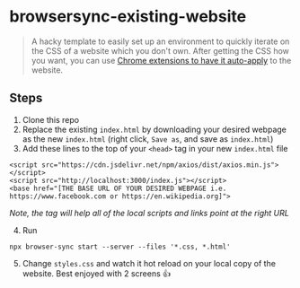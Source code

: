 # browsersync-existing-website
>A hacky template to easily set up an environment to quickly iterate on the CSS of a website which you don't own. After getting the CSS how you want, you can use [Chrome extensions to have it auto-apply](https://stylebot.dev/) to the website. 

## Steps

1. Clone this repo
2. Replace the existing `index.html` by downloading your desired webpage as the new `index.html` (right click, `Save as`, and save as `index.html`)
3. Add these lines to the top of your `<head>` tag in your new `index.html` file

```
<script src="https://cdn.jsdelivr.net/npm/axios/dist/axios.min.js"></script>
<script src="http://localhost:3000/index.js"></script>
<base href="[THE BASE URL OF YOUR DESIRED WEBPAGE i.e. https://www.facebook.com or https://en.wikipedia.org]">
```

_Note, the <base> tag will help all of the local scripts and links point at the right URL_

4. Run 
```
npx browser-sync start --server --files '*.css, *.html'
```
5. Change `styles.css` and watch it hot reload on your local copy of the website. Best enjoyed with 2 screens 👍

